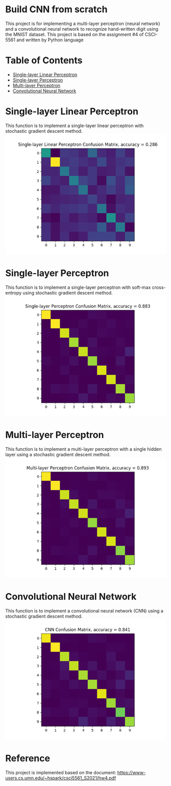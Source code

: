 # Build CNN from scratch
This project is for implementing a multi-layer perceptron (neural network) and a convolutional neural network to recognize hand-written digit using the MNIST dataset. 
This project is based on the assignment #4 of CSCI-5561 and written by Python language

# **Table of Contents**  
- [Single-layer Linear Perceptron](#Single-layer-Linear-Perceptron)  
- [Single-layer Perceptron](#Single-layer-Perceptron)  
- [Multi-layer Perceptron](#Multi-layer-Perceptron)
- [Convolutional Neural Network](#Convolutional-Neural-Network)  

# Single-layer Linear Perceptron
This function is to implement a single-layer linear perceptron with stochastic gradient descent method.
![hard_clipper.jpg](/output/slp_linear.png?raw=true)

# Single-layer Perceptron
This function is to implement a single-layer perceptron with soft-max cross-entropy using stochastic gradient descent method.
![hard_clipper.jpg](/output/slp.png?raw=true)

# Multi-layer Perceptron
This function is to implement a multi-layer perceptron with a single hidden layer using a stochastic gradient descent method.
![hard_clipper.jpg](/output/mlp.png?raw=true)

# Convolutional Neural Network
This function is to implement a convolutional neural network (CNN) using a stochastic gradient descent method.
![hard_clipper.jpg](/output/cnn.png?raw=true) 

# Reference
This project is implemented based on the document: https://www-users.cs.umn.edu/~hspark/csci5561_S2021/hw4.pdf
